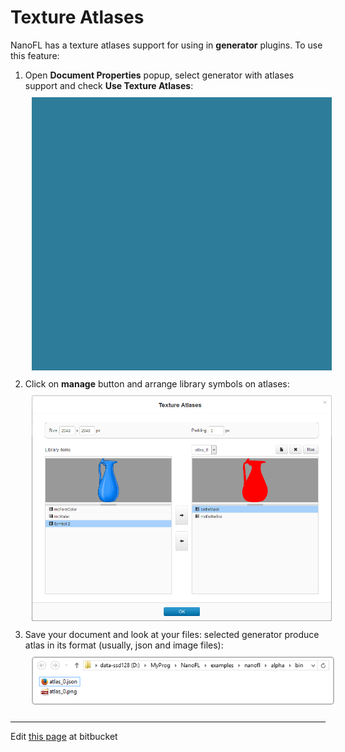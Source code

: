 # Texture Atlases

NanoFL has a texture atlases support for using in **generator** plugins.
To use this feature:

1. Open **Document Properties** popup, select generator with atlases support and check **Use Texture Atlases**:
   <div align="center"><img src="document_properties.gif" style="margin:10px" /></div>
2. Click on **manage** button and arrange library symbols on atlases:
   <div align="center"><img src="texture_atlas_managment.png" style="margin:10px" /></div>
3. Save your document and look at your files: selected generator produce atlas in its format (usually, json and image files):
   <div align="center"><img src="generated_files.png" style="margin:10px; border:solid 2px #bbb; border-radius:5px" /></div>

-------------------------------------------------------------------------------------------------------------------------------------
Edit <a href="https://bitbucket.org/nanofl/site/src/default/docs/texture_atlases/index.md" target="_blank">this page</a> at bitbucket
